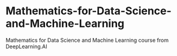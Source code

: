 # Mathematics-for-Data-Science-and-Machine-Learning
Mathematics for Data Science and Machine Learning course from DeepLearning.AI
